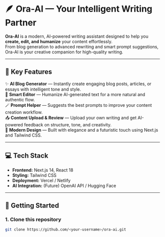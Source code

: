 # 🪶 Ora-AI — Your Intelligent Writing Partner

**Ora-AI** is a modern, AI-powered writing assistant designed to help you **create, edit, and humanize** your content effortlessly.  
From blog generation to advanced rewriting and smart prompt suggestions, Ora-AI is your creative companion for high-quality writing.

---

## 🌟 Key Features

✨ **AI Blog Generator** — Instantly create engaging blog posts, articles, or essays with intelligent tone and style.  
🧠 **Smart Editor** — Humanize AI-generated text for a more natural and authentic flow.  
🪄 **Prompt Helper** — Suggests the best prompts to improve your content creation workflow.  
📤 **Content Upload & Review** — Upload your own writing and get AI-powered feedback on structure, tone, and creativity.  
🎨 **Modern Design** — Built with elegance and a futuristic touch using Next.js and Tailwind CSS.  

---

## 💻 Tech Stack

- **Frontend:** Next.js 14, React 18  
- **Styling:** Tailwind CSS  
- **Deployment:** Vercel / Netlify  
- **AI Integration:** (Future) OpenAI API / Hugging Face  

---

## 🚀 Getting Started

### 1. Clone this repository
```bash
git clone https://github.com/<your-username>/ora-ai.git
